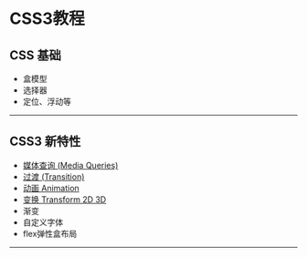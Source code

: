 # CSS3教程

## CSS 基础
- 盒模型
- 选择器
- 定位、浮动等

---

## CSS3 新特性
- [媒体查询 (Media Queries)](https://github.com/qieyif/Learn-CSS/blob/master/media-query.md)
- [过渡 (Transition)](https://github.com/qieyif/Learn-CSS/blob/master/transition.md)
- [动画 Animation](https://github.com/qieyif/Learn-CSS/blob/master/animation.md)
- [变换 Transform 2D 3D](https://github.com/qieyif/Learn-CSS/blob/master/transform.md)
- 渐变
- 自定义字体
- flex弹性盒布局

---
